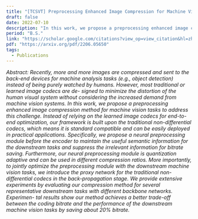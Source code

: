 ```yaml
---
title: "[TCSVT] Preprocessing Enhanced Image Compression for Machine Vision"
draft: false
date: 2022-07-10
description: "In this work, we propose a preprocessing enhanced image compression method for machine vision tasks to address this challenge. Instead of relying on the learned image codecs for end-to-end optimization, our framework is built upon the traditional non-differential codecs."
period: "B.S."
link: "https://scholar.google.com/citations?view_op=view_citation&hl=zh-CN&user=ZkcJasgAAAAJ&citation_for_view=ZkcJasgAAAAJ:u-x6o8ySG0sC"
pdf: "https://arxiv.org/pdf/2206.05650"
tags:
  - Publications
---
```


*Abstract: Recently, more and more images are compressed and sent to the back-end devices for machine analysis tasks (e.g., object detection) instead of being purely watched by humans. However, most traditional or learned image codecs are de- signed to minimize the distortion of the human visual system without considering the increased demand from machine vision systems. In this work, we propose a preprocessing enhanced image compression method for machine vision tasks to address this challenge. Instead of relying on the learned image codecs for end-to-end optimization, our framework is built upon the traditional non-differential codecs, which means it is standard compatible and can be easily deployed in practical applications. Specifically, we propose a neural preprocessing module before the encoder to maintain the useful semantic information for the downstream tasks and suppress the irrelevant information for bitrate saving. Furthermore, our neural preprocessing module is quantization adaptive and can be used in different compression ratios. More importantly, to jointly optimize the preprocessing module with the downstream machine vision tasks, we introduce the proxy network for the traditional non-differential codecs in the back-propagation stage. We provide extensive experiments by evaluating our compression method for several representative downstream tasks with different backbone networks. Experimen- tal results show our method achieves a better trade-off between the coding bitrate and the performance of the downstream machine vision tasks by saving about 20% bitrate.*